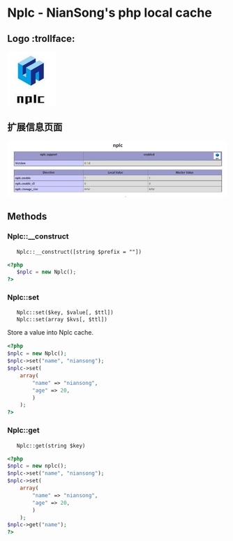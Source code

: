 # Nplc - NianSong's php local cache

## Logo :trollface:
![logo](https://raw.githubusercontent.com/HughNian/nplc/master/logo.jpg)

## 扩展信息页面
![phpinfo](https://raw.githubusercontent.com/HughNian/nplc/master/phpinfo.jpg)

## Methods

### Nplc::__construct
```
   Nplc::__construct([string $prefix = ""])
```
```php
<?php
   $nplc = new Nplc();
?>
```

### Nplc::set
```
   Nplc::set($key, $value[, $ttl])
   Nplc::set(array $kvs[, $ttl])
```
   Store a value into Nplc cache. 
```php
<?php
$nplc = new Nplc();
$nplc->set("name", "niansong");
$nplc->set(
    array(
        "name" => "niansong",
        "age" => 20,
        )
    );
?>
```

### Nplc::get
```
   Nplc::get(string $key)
```
```php
<?php
$nplc = new nplc();
$nplc->set("name", "niansong");
$nplc->set(
    array(
        "name" => "niansong",
        "age" => 20,
        )
    );
$nplc->get("name");
?>
```
